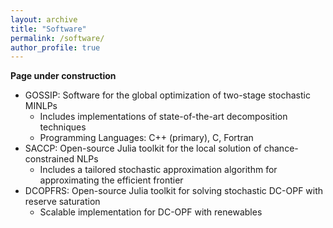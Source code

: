 ```yaml
---
layout: archive
title: "Software"
permalink: /software/
author_profile: true
---
```


**Page under construction**

* GOSSIP: Software for the global optimization of two-stage stochastic MINLPs
  * Includes implementations of state-of-the-art decomposition techniques
  * Programming Languages: C++ (primary), C, Fortran
* SACCP: Open-source Julia toolkit for the local solution of chance-constrained NLPs
  * Includes a tailored stochastic approximation algorithm for approximating the efficient frontier
* DCOPFRS: Open-source Julia toolkit for solving stochastic DC-OPF with reserve saturation
  * Scalable implementation for DC-OPF with renewables
